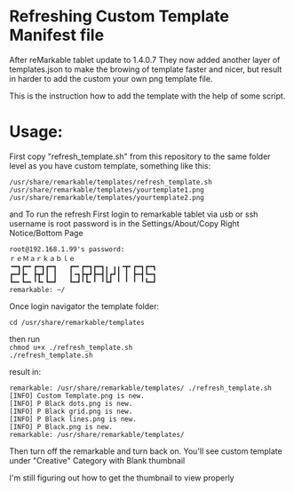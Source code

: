 # Refreshing Custom Template Manifest file
After reMarkable tablet update to 1.4.0.7
They now added another layer of templates.json
to make the browing of template faster and nicer, but result in harder to add the custom your own png template file.

This is the instruction how to add the template with the help of some script.
# Usage:

First copy "refresh_template.sh" from this repository to the same folder level as you have custom template, something like this:


    /usr/share/remarkable/templates/refresh_template.sh
    /usr/share/remarkable/templates/yourtemplate1.png
    /usr/share/remarkable/templates/yourtemplate2.png
    




and To run the refresh
First login to remarkable tablet via usb or ssh
username is root
password is in the Settings/About/Copy Right Notice/Bottom Page

    root@192.168.1.99's password:
    ｒｅＭａｒｋａｂｌｅ
    ╺━┓┏━╸┏━┓┏━┓   ┏━╸┏━┓┏━┓╻ ╻╻╺┳╸┏━┓┏━┓
    ┏━┛┣╸ ┣┳┛┃ ┃   ┃╺┓┣┳┛┣━┫┃┏┛┃ ┃ ┣━┫┗━┓
    ┗━╸┗━╸╹┗╸┗━┛   ┗━┛╹┗╸╹ ╹┗┛ ╹ ╹ ╹ ╹┗━┛
    remarkable: ~/
Once login navigator the template folder:

`cd /usr/share/remarkable/templates`

then run  
`chmod u+x ./refresh_template.sh`  
`./refresh_template.sh`  

result in:



    remarkable: /usr/share/remarkable/templates/ ./refresh_template.sh
    [INFO] Custom Template.png is new.
    [INFO] P Black dots.png is new.
    [INFO] P Black grid.png is new.
    [INFO] P Black lines.png is new.
    [INFO] P Black.png is new.
    remarkable: /usr/share/remarkable/templates/
    

Then turn off the remarkable and turn back on.
You'll see custom template under "Creative" Category with Blank thumbnail

I'm still figuring out how to get the thumbnail to view properly


